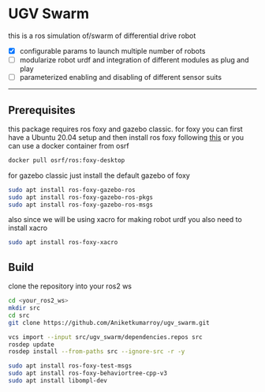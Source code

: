 # UGV Swarm
this is a ros simulation of/swarm of differential drive robot
- [x] configurable params to launch multiple number of robots
- [ ] modularize robot urdf and integration of different modules as plug and play
- [ ] parameterized enabling and disabling of different sensor suits
---
## Prerequisites
this package requires ros foxy and gazebo classic.
for foxy you can first have a Ubuntu 20.04 setup and then install ros foxy following [this](https://docs.ros.org/en/foxy/Installation/Ubuntu-Install-Debians.html) or you can use a docker container from osrf
```bash
docker pull osrf/ros:foxy-desktop
```
for gazebo classic just install the default gazebo of foxy
```bash
sudo apt install ros-foxy-gazebo-ros
sudo apt install ros-foxy-gazebo-ros-pkgs
sudo apt install ros-foxy-gazebo-ros-msgs
```
also since we will be using xacro for making robot urdf you also need to install xacro
```bash
sudo apt install ros-foxy-xacro
```

## Build
clone the repository into your ros2 ws
```bash
cd <your_ros2_ws>
mkdir src
cd src
git clone https://github.com/Aniketkumarroy/ugv_swarm.git
```

```bash
vcs import --input src/ugv_swarm/dependencies.repos src
rosdep update
rosdep install --from-paths src --ignore-src -r -y
```

```bash
sudo apt install ros-foxy-test-msgs
sudo apt install ros-foxy-behaviortree-cpp-v3
sudo apt install libompl-dev
```
